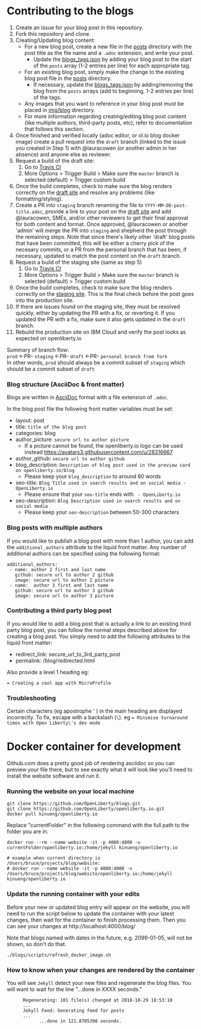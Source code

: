 # Contributing to the blogs



1. Create an issue for your blog post in this repository.
2. Fork this repository and clone.
3. Creating/Updating blog content:
   * For a new blog post, create a new file in the [posts](./posts) directory with the post title as the file name and a `.adoc` extension, and write your post.
      * Update the [blogs_tags.json](./blog_tags.json) by adding your blog post to the start of the `posts` array (1-2 entries per line) for each appropriate tag.
   * For an existing blog post, simply make the change to the existing blog post file in the [posts](./posts) directory.
      * If necessary, update the [blogs_tags.json](./blog_tags.json) by adding/removing the blog from the `posts` arrays (add to beginning, 1-2 entries per line) of the tags.
   * Any images that you want to reference in your blog post must be placed in [img/blog](./img/blog/) directory.
   * For more information regarding creating/editing blog post content (like multiple authors, third-party posts, etc), refer to documentation that follows this section.
4. Once finished and verified locally (adoc editor, or ol.io blog docker image) create a pull request into the `draft` branch (linked to the issue you created in Step 1) with @lauracowen (or another admin in her absence) and anyone else as reviewer.
5. Request a build of the draft site:
    1. Go to [Travis CI](https://travis-ci.com/github/OpenLiberty/openliberty.io)
    2. More Options > Trigger Build > Make sure the `master` branch is selected (default) > Trigger custom build
6. Once the build completes, check to make sure the blog renders correctly on the [draft site](https://draft-openlibertyio.mybluemix.net/blog/) and resolve any problems (like formatting/styling).
7. Create a PR into `staging` branch renaming the file to `YYYY-MM-DD-post-title.adoc`, provide a link to your post on the [draft site](https://draft-openlibertyio.mybluemix.net/blog/) and add @lauracowen, SMEs, and/or other reviewers to get their final approval for both content and format.  Once approved, @lauracowen or another 'admin' will merge the PR into `staging` and shepherd the post through the remaining steps.  Note that since there's likely other 'draft' blog posts that have been committed, this will be either a cherry pick of the necesary commits, or a PR from the personal branch that has been, if necessary, updated to match the post content on the `draft` branch.
8. Request a build of the staging site (same as step 5)
    1. Go to [Travis CI](https://travis-ci.com/github/OpenLiberty/openliberty.io)
    2. More Options > Trigger Build > Make sure the `master` branch is selected (default) > Trigger custom build
9. Once the build completes, check to make sure the blog renders correctly on the [staging site](https://staging-openlibertyio.mybluemix.net/blog/).  This is the final check before the post goes into the production site.
10. If there are issues found on the staging site, they must be resolved quickly, either by updating the PR with a fix, or reverting it.  If you updated the PR with a fix, make sure it also gets updated in the `draft` branch.
11. Rebuild the production site on IBM Cloud and verify the post looks as expected on openliberty.io

Summary of branch flow:  
`prod` <-PR- `staging` <-PR- `draft` <-PR- `personal branch from fork`  
In other words, `prod` should always be a commit subset of `staging` which should be a commit subset of `draft`  
  
  
### Blog structure (AsciiDoc & front matter)
Blogs are written in [AsciiDoc](https://asciidoctor.org/docs/asciidoc-writers-guide/) format with a file extension of `.adoc`.

In the blog post file the following front matter variables must be set:
- layout: post
- title: `title of the blog post`
- categories: blog
- author_picture: `secure url to author picture`
     - If a picture cannot be found, the openliberty.io logo can be used instead https://avatars3.githubusercontent.com/u/28316667
- author_github: `secure url to author github`
- blog_description: `Description of blog post used in the preview card on openliberty.io/blog`
     - Please keep your `blog_description` to around 60 words
- seo-title: `Blog Title used in search results and on social media - OpenLiberty.io`
     - Please ensure that your `seo-title` ends with ` - OpenLiberty.io`
- seo-description: `Blog Description used in search results and on social media`
     - Please keep your `seo-description` between 50-300 characters


### Blog posts with multiple authors

If you would like to publish a blog post with more than 1 author, you can add the ```additional_authors``` attribute to the liquid front matter. Any number of additional authors can be specified using the following format:
```
additional_authors: 
 - name: author 2 first and last name
   github: secure url to author 2 github
   image: secure url to author 2 picture
 - name:  author 3 first and last name
   github: secure url to author 3 github
   image: secure url to author 3 picture
```

### Contributing a third party blog post

If you would like to add a blog post that is actually a link to an existing third party blog post, you can follow the normal steps described above for creating a blog post. You simply need to add the following attributes to the liquid front matter: 
- redirect_link: secure_url_to_3rd_party_post
- permalink: /blog/redirected.html

Also provide a level 1 heading eg:

`= Creating a cool app with MicroProfile`

### Troubleshooting

Certain characters (eg apostrophe ' ) in the main heading are displayed incorrectly. To fix, escape with a backslash (`\`).
eg `= Minimise turnaround times with Open Liberty\'s dev mode`

# Docker container for development

Github.com does a pretty good job of rendering asciidoc so you can preview your file there, but to see exactly what it will
look like you'll need to install the website software and run it. 

### Running the website on your local machine
```
git clone https://github.com/OpenLiberty/blogs.git
git clone https://github.com/OpenLiberty/openliberty.io.git
docker pull kinueng/openliberty.io
```
Replace "currentFolder" in the following command with the full path to the folder you are in. 
```
docker run --rm --name website -it -p 4000:4000 -v currentFolder/openliberty.io:/home/jekyll kinueng/openliberty.io

# example when current directory is /Users/bruce/projects/blog/website:
# docker run --name website -it -p 4000:4000 -v /Users/bruce/projects/blog/website/openliberty.io:/home/jekyll kinueng/openliberty.io
```

### Update the running container with your edits
Before your new or updated blog entry will appear on the website, you will need to run the script below to update the container with your latest changes, then wait for the container to finish processing them.  Then you can see your changes at http://localhost:4000/blog/

Note that blogs named with dates in the future, e.g. 2099-01-05, will not be shown, so don't do that. 

```
./blogs/scripts/refresh_docker_image.sh
```

### How to know when your changes are rendered by the container
You will see `Jekyll` detect your new files and regenerate the blog files.  You will want to wait for the line "...done in XXXX seconds."

```
      Regenerating: 101 file(s) changed at 2018-10-29 18:53:10
      ...
      Jekyll Feed: Generating feed for posts
      ...
            ...done in 121.8705398 seconds.
```



